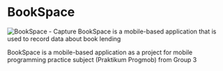 # BookSpace
![BookSpace - Capture](https://user-images.githubusercontent.com/62165059/154851839-fae9581b-471a-4f2d-8223-b1caa44bc511.jpg)
BookSpace is a mobile-based application that is used to record data about book lending

BookSpace is a mobile-based application as a project for mobile programming practice subject (Praktikum Progmob) from Group 3
